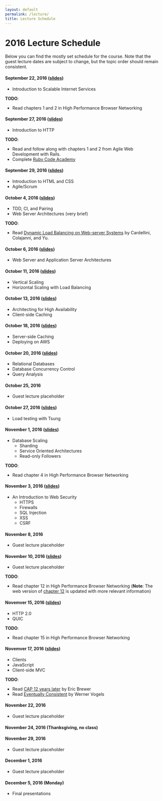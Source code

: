 ```yaml
---
layout: default
permalink: /lecture/
title: Lecture Schedule
---
```


# 2016 Lecture Schedule

Below you can find the mostly set schedule for the course. Note that the guest
lecture dates are subject to change, but the topic order should remain
consistent.

#### September 22, 2016 ([slides](/slides/01_course_introduction.html))
* Introduction to Scalable Internet Services

__TODO__:

* Read chapters 1 and 2 in High Performance Browser Networking

#### September 27, 2016 ([slides](/slides/02_http.html))
* Introduction to HTTP

__TODO__:

* Read and follow along with chapters 1 and 2 from Agile Web Development with
  Rails.
* Complete [Ruby Code Academy](https://www.codecademy.com/tracks/ruby)

#### September 29, 2016  ([slides](/slides/03_html_css_agile.html))
* Introduction to HTML and CSS
* Agile/Scrum

#### October 4, 2016 ([slides](/slides/04_tdd_ci_pairing_servers.html))
* TDD, CI, and Pairing
* Web Server Architectures (very brief)

__TODO__:

* Read
[Dynamic Load Balancing on Web-server Systems](http://www.ics.uci.edu/~cs230/reading/DLB.pdf)
by Cardellini, Colajanni, and Yu.

#### October 6, 2016 ([slides](/slides/05_web_and_application_servers.html))
* Web Server and Application Server Architectures

#### October 11, 2016 ([slides](/slides/06_vertical_and_horizontal_scaling.html))
* Vertical Scaling
* Horizontal Scaling with Load Balancing

#### October 13, 2016 ([slides](/slides/07_high_availability_and_client_side_caching.html))
* Architecting for High Availability
* Client-side Caching

#### October 18, 2016 ([slides](/slides/08_server_side_caching_and_deploying_on_aws.html))
* Server-side Caching
* Deploying on AWS

#### October 20, 2016 ([slides](/slides/09_relational_databases_db_concurrency_and_query_analysis.html))
* Relational Databases
* Database Concurrency Control
* Query Analysis

#### October 25, 2016
* Guest lecture placeholder

#### October 27, 2016 ([slides](/slides/10_tsung.html))
* Load testing with Tsung

#### November 1, 2016 ([slides](/slides/11_rdbms_scaling.html))
* Database Scaling
    * Sharding
    * Service Oriented Architectures
    * Read-only Followers

__TODO__:

* Read chapter 4 in High Performance Browser Networking

#### November 3, 2016 ([slides](/slides/12_web_security.html))
* An Introduction to Web Security
    * HTTPS
    * Firewalls
    * SQL Injection
    * XSS
    * CSRF

#### November 8, 2016
* Guest lecture placeholder

#### November 10, 2016 ([slides](http://www.slideshare.net/sean_seannery/riot-games-scalable-data-warehouse-lecture-at-ucsb-ucla))
* Guest lecture placeholder

__TODO__:

* Read chapter 12 in High Performance Browser Networking (__Note__: The web
  version of
  [chapter 12](http://chimera.labs.oreilly.com/books/1230000000545/ch12.html)
  is updated with more relevant information)

#### Novemver 15, 2016 ([slides](/slides/13_http2_quic.html))
* HTTP 2.0
* QUIC

__TODO__:

* Read chapter 15 in High Performance Browser Networking

#### Novemver 17, 2016 ([slides](/slides/14_clients_javascript_client-side_mvc.html))
* Clients
* JavaScript
* Client-side MVC

__TODO__:

* Read
  [CAP 12 years later](http://www.realtechsupport.org/UB/NP/Numeracy_CAP%2B12Years_2012.pdf)
  by Eric Brewer
* Read
  [Eventually Consistent](http://www.scalableinternetservices.com/slides/vogels.pdf)
  by Werner Vogels

#### November 22, 2016
* Guest lecture placeholder

#### November 24, 2016 (Thanksgiving, no class)

#### November 29, 2016
* Guest lecture placeholder

#### December 1, 2016
* Guest lecture placeholder

#### December 5, 2016 (Monday)
* Final presentations

